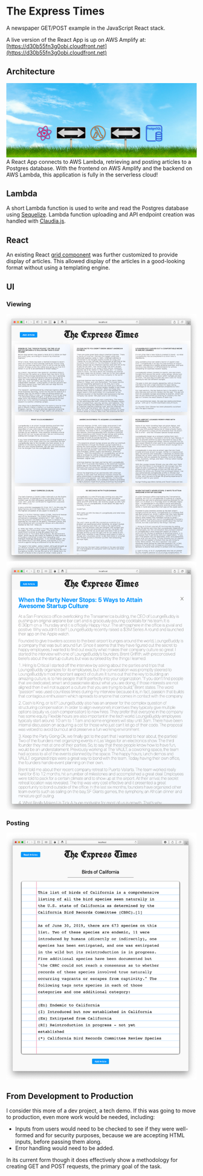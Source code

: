 # The Express Times
A newspaper GET/POST example in the JavaScript React stack.

A live version of the React App is up on AWS Amplify at: [https://d30b55fn3g0obi.cloudfront.net](https://d30b55fn3g0obi.cloudfront.net)

## Architecture
[![Architecture](.images/architecture.png)](.images/architecture.png)
A React App connects to AWS Lambda, retrieving and posting articles to a Postgres database.  With the frontend on AWS Amplify and the backend on AWS Lambda, this application is fully in the serverless cloud!

## Lambda
A short Lambda function is used to write and read the Postgres database using [Sequelize](https://sequelize.org).  Lambda function uploading and API endpoint creation was handled with [Claudia.js](https://claudiajs.com).

## React
An existing React [grid component](https://github.com/drcmda/mauerwerk) was further customized to provide display of articles.  This allowed display of the articles in a good-looking format without using a templating engine.

## UI
### Viewing
[![UI](.images/expresstimes1.png)](.images/expresstimes1.png)
[![UI](.images/expresstimes2.png)](.images/expresstimes2.png)
### Posting
[![UI](.images/expresstimes3.png)](.images/expresstimes3.png)

## From Development to Production
I consider this more of a dev project, a tech demo.  If this was going to move to production, even more work would be needed, including:

* Inputs from users would need to be checked to see if they were well-formed and for security purposes, because we are accepting HTML inputs, before passing them along.
* Error handling would need to be added.

In its current form though it does effectively show a methodology for creating GET and POST requests, the primary goal of the task.